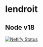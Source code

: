 # lendroit

## Node v18

[![Netlify Status](https://api.netlify.com/api/v1/badges/8ff3d8b6-16df-4d5f-af52-3554aa5b1fd3/deploy-status)](https://app.netlify.com/sites/lendroit/deploys)
